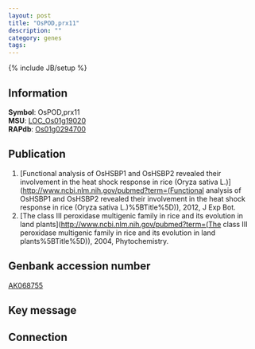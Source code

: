 ```yaml
---
layout: post
title: "OsPOD,prx11"
description: ""
category: genes
tags: 
---
```

{% include JB/setup %}

## Information
__Symbol__: OsPOD,prx11  
__MSU__: [LOC_Os01g19020](http://rice.plantbiology.msu.edu/cgi-bin/ORF_infopage.cgi?orf=LOC_Os01g19020)  
__RAPdb__: [Os01g0294700](http://rapdb.dna.affrc.go.jp/viewer/gbrowse_details/irgsp1?name=Os01g0294700)  

## Publication
1. [Functional analysis of OsHSBP1 and OsHSBP2 revealed their involvement in the heat shock response in rice (Oryza sativa L.)](http://www.ncbi.nlm.nih.gov/pubmed?term=(Functional analysis of OsHSBP1 and OsHSBP2 revealed their involvement in the heat shock response in rice (Oryza sativa L.)%5BTitle%5D)), 2012, J Exp Bot.
2. [The class III peroxidase multigenic family in rice and its evolution in land plants](http://www.ncbi.nlm.nih.gov/pubmed?term=(The class III peroxidase multigenic family in rice and its evolution in land plants%5BTitle%5D)), 2004, Phytochemistry.

## Genbank accession number
[AK068755](http://www.ncbi.nlm.nih.gov/nuccore/AK068755)

## Key message

## Connection


